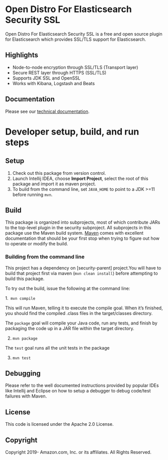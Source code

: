 # Open Distro For Elasticsearch Security SSL

Open Distro For Elasticsearch Security SSL is a free and open source plugin for Elasticsearch which provides SSL/TLS support for Elasticsearch. 

## Highlights

* Node-to-node encryption through SSL/TLS (Transport layer)
* Secure REST layer through HTTPS (SSL/TLS)
* Supports JDK SSL and OpenSSL
* Works with Kibana, Logstash and Beats

## Documentation

Please see our [technical documentation](https://opendistro.github.io/for-elasticsearch-docs/).

# Developer setup, build, and run steps


## Setup

1. Check out this package from version control.
1. Launch Intellij IDEA, choose **Import Project**,  select the root of this package and import it as maven project. 
1. To build from the command line, set `JAVA_HOME` to point to a JDK >=11 before running `mvn`.


## Build

This package is organized into subprojects, most of which contribute JARs to the top-level plugin in the security subproject. All subprojects in this package use the Maven build system. [Maven](https://maven.apache.org/guides/index.html) comes with excellent documentation that should be your first stop when trying to figure out how to operate or modify the build.

### Building from the command line
This project has a dependency on [security-parent] project.You will have to build that project first via maven (`mvn clean install`) before attempting to build this package.

To try out the build, issue the following at the command line:

1.` mvn compile`

This will run Maven, telling it to execute the compile goal. When it’s finished, you should find the compiled .class files in the target/classes directory.

The `package` goal will compile your Java code, run any tests, and finish by packaging the code up in a JAR file within the target directory.

2. `mvn package`

The `test` goal runs all the unit tests in the package

3. `mvn test`

## Debugging

Please refer to the well documented instructions provided by popular IDEs like Intellij and Eclipse on how to setup a debugger to debug code/test failures with Maven.

## License

This code is licensed under the Apache 2.0 License. 

## Copyright

Copyright 2019- Amazon.com, Inc. or its affiliates. All Rights Reserved.

